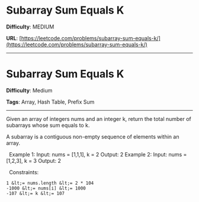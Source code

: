 # Subarray Sum Equals K

**Difficulty**: MEDIUM

**URL**: [https://leetcode.com/problems/subarray-sum-equals-k/](https://leetcode.com/problems/subarray-sum-equals-k/)

---

# Subarray Sum Equals K

**Difficulty**: Medium

**Tags**: Array, Hash Table, Prefix Sum

---

Given an array of integers nums and an integer k, return the total number of subarrays whose sum equals to k.

A subarray is a contiguous non-empty sequence of elements within an array.

&nbsp;
Example 1:
Input: nums = [1,1,1], k = 2
Output: 2
Example 2:
Input: nums = [1,2,3], k = 3
Output: 2

&nbsp;
Constraints:


	1 &lt;= nums.length &lt;= 2 * 104
	-1000 &lt;= nums[i] &lt;= 1000
	-107 &lt;= k &lt;= 107



